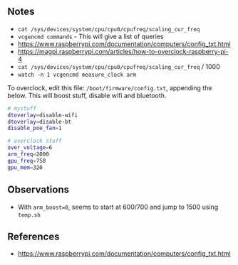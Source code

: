 ## Notes
* `cat /sys/devices/system/cpu/cpu0/cpufreq/scaling_cur_freq`
* `vcgencmd commands` - This will give a list of queries
* <https://www.raspberrypi.com/documentation/computers/config_txt.html>
* <https://magpi.raspberrypi.com/articles/how-to-overclock-raspberry-pi-4>
* `cat /sys/devices/system/cpu/cpu0/cpufreq/scaling_cur_freq` / 1000
* `watch -n 1 vcgencmd measure_clock arm`

To overclock, edit this file: `/boot/firmware/config.txt`, appending the below.
This will boost stuff, disable wifi and bluetooth.

```bash
# mystuff
dtoverlay=disable-wifi
dtoverlay=disable-bt
disable_poe_fan=1

# overclock stuff
over_voltage=6
arm_freq=2000
gpu_freq=750
gpu_mem=320
```

## Observations
* With `arm_boost=0`, seems to start at 600/700 and jump to 1500 using `temp.sh`

## References
* <https://www.raspberrypi.com/documentation/computers/config_txt.html>
